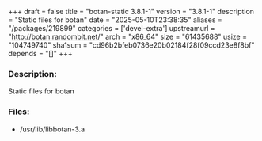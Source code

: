 +++
draft = false
title = "botan-static 3.8.1-1"
version = "3.8.1-1"
description = "Static files for botan"
date = "2025-05-10T23:38:35"
aliases = "/packages/219899"
categories = ['devel-extra']
upstreamurl = "http://botan.randombit.net/"
arch = "x86_64"
size = "61435688"
usize = "104749740"
sha1sum = "cd96b2bfeb0736e20b02184f28f09ccd23e8f8bf"
depends = "[]"
+++
### Description: 
Static files for botan

### Files: 
* /usr/lib/libbotan-3.a
